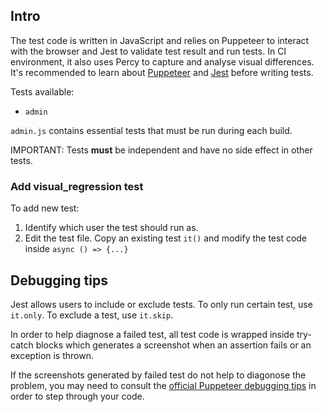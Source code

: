 ## Intro
The test code is written in JavaScript and relies on Puppeteer to interact with the browser and Jest to validate test result and run tests. In CI environment, it also uses Percy to capture and analyse visual differences. It's recommended to learn about [Puppeteer](https://developers.google.com/web/tools/puppeteer/get-started) and [Jest](https://jestjs.io/docs/getting-started) before writing tests.

Tests available:
- `admin`

`admin.js` contains essential tests that must be run during each build.

IMPORTANT: Tests **must** be independent and have no side effect in other tests.

### Add visual_regression test
To add new test:
1. Identify which user the test should run as.
2. Edit the test file. Copy an existing test `it()` and modify the test code inside `async () => {...}`

## Debugging tips
Jest allows users to include or exclude tests. To only run certain test, use `it.only`. To exclude a test, use `it.skip`.

In order to help diagnose a failed test, all test code is wrapped inside try-catch blocks which generates a screenshot when an assertion fails or an exception is thrown.

If the screenshots generated by failed test do not help to diagonose the problem, you may need to consult the [official Puppeteer debugging tips](https://developers.google.com/web/tools/puppeteer/debugging) in order to step through your code.